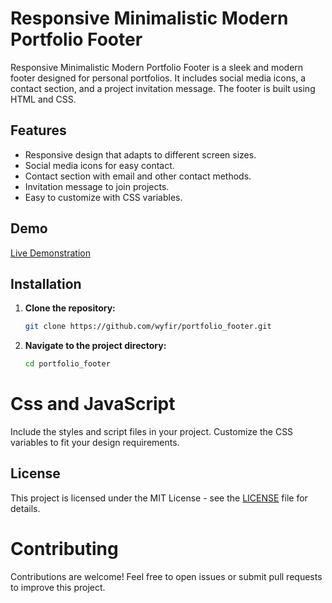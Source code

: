 # Responsive Minimalistic Modern Portfolio Footer

Responsive Minimalistic Modern Portfolio Footer is a sleek and modern footer designed for personal portfolios. It includes social media icons, a contact section, and a project invitation message. The footer is built using HTML and CSS.

## Features

- Responsive design that adapts to different screen sizes.
- Social media icons for easy contact.
- Contact section with email and other contact methods.
- Invitation message to join projects.
- Easy to customize with CSS variables.

## Demo

[Live Demonstration](https://wyfir.github.io/portfolio_footer)

## Installation

1. **Clone the repository:**
   ```bash
   git clone https://github.com/wyfir/portfolio_footer.git

   ```
2. **Navigate to the project directory:**
   ```bash
   cd portfolio_footer
   ```

# Css and JavaScript

Include the styles and script files in your project. Customize the CSS variables to fit your design requirements.

## License

This project is licensed under the MIT License - see the [LICENSE](LICENSE.txt) file for details.

# Contributing

Contributions are welcome! Feel free to open issues or submit pull requests to improve this project.
